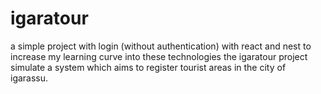 # igaratour
a simple project with login (without authentication) with react and nest to increase my learning curve into these technologies
the igaratour project simulate a system which aims to register tourist areas in the city of igarassu.

